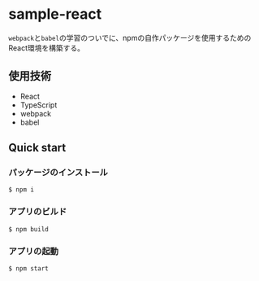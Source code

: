 # sample-react
`webpack`と`babel`の学習のついでに、npmの自作パッケージを使用するためのReact環境を構築する。

## 使用技術

- React
- TypeScript
- webpack
- babel

## Quick start

### パッケージのインストール

    $ npm i

### アプリのビルド

    $ npm build

### アプリの起動

    $ npm start
